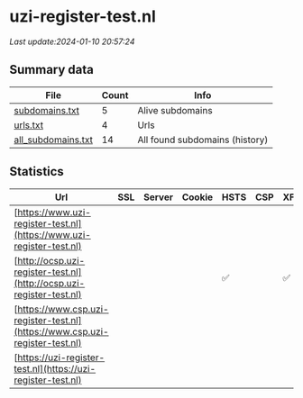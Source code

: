 # uzi-register-test.nl
*Last update:2024-01-10 20:57:24*
## Summary data
| File       | Count | Info |
|------------|-------|------|
|[subdomains.txt](/data/uzi-register-test/subdomains.txt)|5|Alive subdomains|
|[urls.txt](/data/uzi-register-test/urls.txt)|4|Urls|
|[all_subdomains.txt](/data/uzi-register-test/all_subdomains.txt)|14|All found subdomains (history)|
## Statistics
| Url | SSL | Server | Cookie | HSTS | CSP | XFO | XXP | RP | Tech |
|------------|-------|------|------|------|------|------|------|------|------|
|[https://www.uzi-register-test.nl](https://www.uzi-register-test.nl)| | | | | | | |:white_check_mark: | |HSTS| |
|[http://ocsp.uzi-register-test.nl](http://ocsp.uzi-register-test.nl)| || |:white_check_mark: | |:white_check_mark: | |:white_check_mark: | |:white_check_mark: | |HSTS| |
|[https://www.csp.uzi-register-test.nl](https://www.csp.uzi-register-test.nl)| | | | | | | |:white_check_mark: | |HSTS| |
|[https://uzi-register-test.nl](https://uzi-register-test.nl)| | | | | | | |:white_check_mark: | |HSTS| |